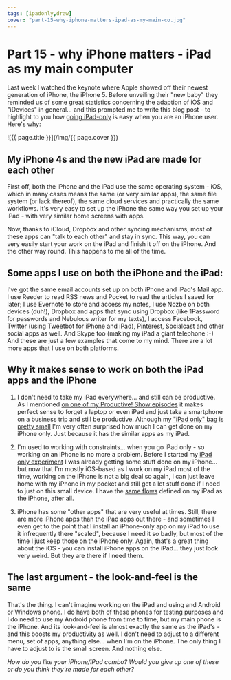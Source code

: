 ```yaml
---
tags: [ipadonly,draw]
cover: "part-15-why-iphone-matters-ipad-as-my-main-co.jpg"
---
```


# Part 15 - why iPhone matters - iPad as my main computer


Last week I watched the keynote where Apple showed off their newest generation of iPhone, the iPhone 5. Before unveiling their "new baby" they reminded us of some great statistics concerning the adaption of iOS and "iDevices" in general... and this prompted me to write this blog post - to highlight to you how [going iPad-only](/ipadonly) is easy when you are an iPhone user. Here's why:  


<!--More-->

![{{ page.title }}](/img/{{ page.cover }})

  


## My iPhone 4s and the new iPad are made for each other

First off, both the iPhone and the iPad use the same operating system - iOS, which in many cases means the same (or very similar apps), the same file system (or lack thereof), the same cloud services and practically the same workflows. It's very easy to set up the iPhone the same way you set up your iPad - with very similar home screens with apps.

Now, thanks to iCloud, Dropbox and other syncing mechanisms, most of these apps can "talk to each other" and stay in sync. This way, you can very easily start your work on the iPad and finish it off on the iPhone. And the other way round. This happens to me all of the time.

## Some apps I use on both the iPhone and the iPad:

I've got the same email accounts set up on both iPhone and iPad's Mail app. I use Reeder to read RSS news and Pocket to read the articles I saved for later; I use Evernote to store and access my notes, I use Nozbe on both devices (duh!), Dropbox and apps that sync using Dropbox (like 1Password for passwords and Nebulous writer for my texts), I access Facebook, Twitter (using Tweetbot for iPhone and iPad), Pinterest, Socialcast and other social apps as well. And Skype too (making my iPad a giant telephone :-) And these are just a few examples that come to my mind. There are a lot more apps that I use on both platforms.

## Why it makes sense to work on both the iPad apps and the iPhone

  1. I don't need to take my iPad everywhere... and still can be productive. As I mentioned [on one of my Productive! Show episodes](http://www.productivefirm.com/2010/11/smartphone-vs-laptop-on-weekend-trips-to-london-episode-28/) it makes perfect sense to forget a laptop or even iPad and just take a smartphone on a business trip and still be productive. Although my ["iPad only" bag is pretty small](http://michaelnozbe.com/my-ipad-only-accessories-vs-steve-wozniaks-ga) I'm very often surprised how much I can get done on my iPhone only. Just because it has the similar apps as my iPad.

  2. I'm used to working with constraints... when you go iPad only - so working on an iPhone is no more a problem. Before I started my [iPad only experiment](/ipadonly) I was already getting some stuff done on my iPhone... but now that I'm mostly iOS-based as I work on my iPad most of the time, working on the iPhone is not a big deal so again, I can just leave home with my iPhone in my pocket and still get a lot stuff done if I need to just on this small device. I have the [same flows](http://michaelnozbe.com/part-3-designing-flows-ipad-as-my-main-comput) defined on my iPad as the iPhone, after all.

  3. iPhone has some "other apps" that are very useful at times. Still, there are more iPhone apps than the iPad apps out there - and sometimes I even get to the point that I install an iPhone-only app on my iPad to use it infrequently there "scaled", because I need it so badly, but most of the time I just keep those on the iPhone only. Again, that's a great thing about the iOS - you can install iPhone apps on the iPad... they just look very weird. But they are there if I need them.

## The last argument - the look-and-feel is the same

That's the thing. I can't imagine working on the iPad and using and Android or Windows phone. I do have both of these phones for testing purposes and I do need to use my Android phone from time to time, but my main phone is the iPhone. And its look-and-feel is almost exactly the same as the iPad's - and this boosts my productivity as well. I don't need to adjust to a different menu, set of apps, anything else... when I'm on the iPhone. The only thing I have to adjust to is the small screen. And nothing else.

_How do you like your iPhone/iPad combo? Would you give up one of these or do you think they're made for each other?_


[n]: https://michael.gratis/nozbe